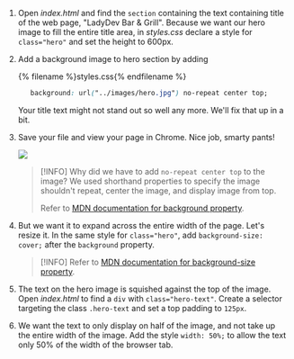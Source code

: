 1. Open _index.html_ and find the `section` containing the text containing title of the web page, "LadyDev Bar &amp; Grill". Because we want our hero image to fill the entire title area, in _styles.css_ declare a style for `class="hero"` and set the height to 600px.

1. Add a background image to hero section by adding 
    
   {% filename %}styles.css{% endfilename %}
   ```css   
      background: url("../images/hero.jpg") no-repeat center top;
   ```

   Your title text might not stand out so well any more. We'll fix that up in a bit.
   
1. Save your file and view your page in Chrome. Nice job, smarty pants!

   ![](https://media.giphy.com/media/3o7TKBbkeuhqszIhuE/giphy.gif)

    >[!INFO]
    >Why did we have to add `no-repeat center top` to the image? We used shorthand properties to specify the image shouldn't repeat, center the image, and display image from top.
    >
    >Refer to [MDN documentation for background property](https://developer.mozilla.org/en-US/docs/Web/CSS/background).

1. But we want it to expand across the entire width of the page. Let's resize it. In the same style for `class="hero"`, add `background-size: cover;` after the `background` property.

    >[!INFO]
    >Refer to [MDN documentation for background-size property](https://developer.mozilla.org/en-US/docs/Web/CSS/background-size).

1. The text on the hero image is squished against the top of the image. Open _index.html_ to find a `div` with `class="hero-text"`. Create a selector targeting the class `.hero-text` and set a top padding to `125px`.

1. We want the text to only display on half of the image, and not take up the entire width of the image. Add the style `width: 50%;` to allow the text only 50% of the width of the browser tab.






